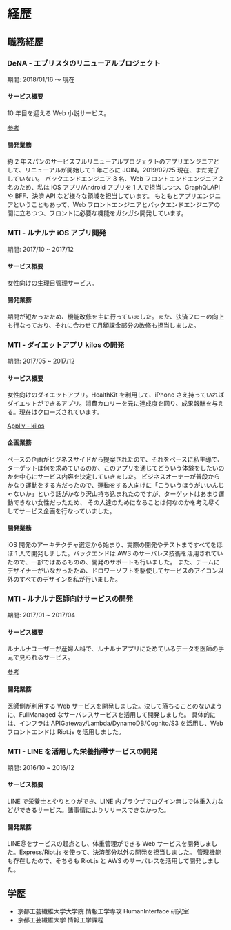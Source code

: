 # 経歴

## 職務経歴

### DeNA - エブリスタのリニューアルプロジェクト

期間: 2018/01/16 〜 現在

#### サービス概要

10 年目を迎える Web 小説サービス。

[参考](https://estar.jp/)

#### 開発業務

約 2 年スパンのサービスフルリニューアルプロジェクトのアプリエンジニアとして、リニューアルが開始して 1 年ごろに JOIN。2019/02/25 現在、まだ完了していない。
バックエンドエンジニア 3 名、Web フロントエンドエンジニア 2 名のため、私は iOS アプリ/Android アプリを 1 人で担当しつつ、GraphQLAPI や BFF、決済 API など様々な領域を担当しています。
もともとアプリエンジニアということもあって、Web フロントエンジニアとバックエンドエンジニアの間に立ちつつ、フロントに必要な機能をガシガシ開発しています。

### MTI - ルナルナ iOS アプリ開発

期間: 2017/10 ~ 2017/12

#### サービス概要

女性向けの生理日管理サービス。

#### 開発業務

期間が短かったため、機能改修を主に行っていました。また、決済フローの向上も行なっており、それに合わせて月額課金部分の改修も担当しました。

### MTI - ダイエットアプリ kilos の開発

期間: 2017/05 ~ 2017/12

#### サービス概要

女性向けのダイエットアプリ。HealthKit を利用して、iPhone さえ持っていればダイエットができるアプリ。消費カロリーを元に達成度を図り、成果報酬を与える。現在はクローズされています。

[Appliv - kilos](https://app-liv.jp/1274318794/)

#### 企画業務

ベースの企画がビジネスサイドから提案されたので、それをベースに私主導で、ターゲットは何を求めているのか、このアプリを通じてどういう体験をしたいのかを中心にサービス内容を決定していきました。
ビジネスオーナーが普段からかなり運動をする方だったので、運動をする人向けに「こういうほうがいいんじゃないか」という話がかなり沢山持ち込まれたのですが、ターゲットはあまり運動できない女性だったため、
その人達のためになることは何なのかを考え尽くしてサービス企画を行なっていました。

#### 開発業務

iOS 開発のアーキテクチャ選定から始まり、実際の開発やテストまですべてをほぼ 1 人で開発しました。バックエンドは AWS のサーバレス技術を活用されていたので、一部ではあるものの、開発のサポートも行いました。
また、チームにデザイナーがいなかったため、ドロワーソフトを駆使してサービスのアイコン以外のすべてのデザインを私が行いました。

### MTI - ルナルナ医師向けサービスの開発

期間: 2017/01 ~ 2017/04

#### サービス概要

ルナルナユーザーが産婦人科で、ルナルナアプリにためているデータを医師の手元で見られるサービス。

[参考](https://pc.lnln.jp/pages/lnln_doctor.html)

#### 開発業務

医師側が利用する Web サービスを開発しました。決して落ちることのないように、FullManaged なサーバレスサービスを活用して開発しました。
具体的には、インフラは APIGateway/Lambda/DynamoDB/Cognito/S3 を活用し、Web フロントエンドは Riot.js を活用しました。

### MTI - LINE を活用した栄養指導サービスの開発

期間: 2016/10 ~ 2016/12

#### サービス概要

LINE で栄養士とやりとりができ、LINE 内ブラウザでログイン無しで体重入力などができるサービス。諸事情によりリリースできなかった。

#### 開発業務

LINE@をサービスの起点とし、体重管理ができる Web サービスを開発しました。Express/Riot.js を使って、決済部分以外の開発を担当しました。
管理機能も存在したので、そちらも Riot.js と AWS のサーバレスを活用して開発しました。

## 学歴

- 京都工芸繊維大学大学院 情報工学専攻 HumanInterface 研究室
- 京都工芸繊維大学 情報工学課程
